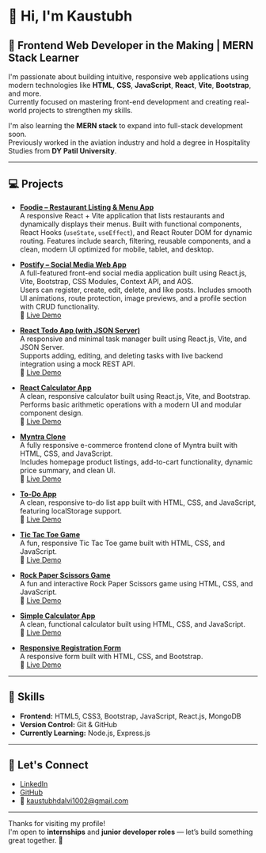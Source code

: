 # 👋 Hi, I'm Kaustubh

## 🚀 Frontend Web Developer in the Making | MERN Stack Learner

I'm passionate about building intuitive, responsive web applications using modern technologies like **HTML**, **CSS**, **JavaScript**, **React**, **Vite**, **Bootstrap**, and more.  
Currently focused on mastering front-end development and creating real-world projects to strengthen my skills.

I'm also learning the **MERN stack** to expand into full-stack development soon.  
Previously worked in the aviation industry and hold a degree in Hospitality Studies from **DY Patil University**.

---

## 💻 Projects

- [**Foodie – Restaurant Listing & Menu App**](https://github.com/Kaustubh-Dalvi1001/foodie-react-vite-app)  
A responsive React + Vite application that lists restaurants and dynamically displays their menus. Built with functional components, React Hooks (`useState`, `useEffect`), and React Router DOM for dynamic routing. Features include search, filtering, reusable components, and a clean, modern UI optimized for mobile, tablet, and desktop.

- [**Postify – Social Media Web App**](https://github.com/Kaustubh-Dalvi1001/Postify-Frontend-Social-Media-Web-App-React-Vite-MockAPI-.git)  
A full-featured front-end social media application built using React.js, Vite, Bootstrap, CSS Modules, Context API, and AOS.  
Users can register, create, edit, delete, and like posts. Includes smooth UI animations, route protection, image previews, and a profile section with CRUD functionality.  
🔗 [Live Demo](https://kaustubh-dalvi1001.github.io/Postify-Frontend-Social-Media-Web-App-React-Vite-MockAPI-/)

- [**React Todo App (with JSON Server)**](https://github.com/Kaustubh-Dalvi1001/React-Todo-App-jsonserver)  
  A responsive and minimal task manager built using React.js, Vite, and JSON Server.  
  Supports adding, editing, and deleting tasks with live backend integration using a mock REST API.  
  🔗 [Live Demo](https://kaustubh-dalvi1001.github.io/React-Todo-App-jsonserver/)

- [**React Calculator App**](https://github.com/Kaustubh-Dalvi1001/React-Calculator-App)  
  A clean, responsive calculator built using React.js, Vite, and Bootstrap.  
  Performs basic arithmetic operations with a modern UI and modular component design.  
  🔗 [Live Demo](https://kaustubh-dalvi1001.github.io/React-Calculator-App/)

- [**Myntra Clone**](https://github.com/Kaustubh-Dalvi1001/Myntra-Clone-Frontend.git)  
  A fully responsive e-commerce frontend clone of Myntra built with HTML, CSS, and JavaScript.  
  Includes homepage product listings, add-to-cart functionality, dynamic price summary, and clean UI.  
  🔗 [Live Demo](https://kaustubh-dalvi1001.github.io/Myntra-Clone-Frontend/)

- [**To-Do App**](https://github.com/Kaustubh-Dalvi1001/To-Do-App-JavaScript.git)  
  A clean, responsive to-do list app built with HTML, CSS, and JavaScript, featuring localStorage support.  
  🔗 [Live Demo](https://kaustubh-dalvi1001.github.io/To-Do-App-JavaScript/)

- [**Tic Tac Toe Game**](https://github.com/Kaustubh-Dalvi1001/Tic-Tac-Toe-Game.git)  
  A fun, responsive Tic Tac Toe game built with HTML, CSS, and JavaScript.  
  🔗 [Live Demo](https://kaustubh-dalvi1001.github.io/Tic-Tac-Toe-Game/)

- [**Rock Paper Scissors Game**](https://github.com/Kaustubh-Dalvi1001/Rock-Paper-Scissors-Game-JS)  
  A fun and interactive Rock Paper Scissors game using HTML, CSS, and JavaScript.  
  🔗 [Live Demo](https://kaustubh-dalvi1001.github.io/Rock-Paper-Scissors-Game-JS/)

- [**Simple Calculator App**](https://github.com/Kaustubh-Dalvi1001/Simple-JavaScript-Calculator)  
  A clean, functional calculator built using HTML, CSS, and JavaScript.  
  🔗 [Live Demo](https://kaustubh-dalvi1001.github.io/Simple-JavaScript-Calculator/)

- [**Responsive Registration Form**](https://github.com/Kaustubh-Dalvi1001/Responsive-Registration-Form-HTML-CSS-Bootstrap)  
  A responsive form built with HTML, CSS, and Bootstrap.  
  🔗 [Live Demo](https://kaustubh-dalvi1001.github.io/Responsive-Registration-Form-HTML-CSS-Bootstrap/)

---

## 🧠 Skills

- **Frontend:** HTML5, CSS3, Bootstrap, JavaScript, React.js, MongoDB  
- **Version Control:** Git & GitHub  
- **Currently Learning:** Node.js, Express.js

---

## 🤝 Let's Connect

- [LinkedIn](https://www.linkedin.com/in/kaustubh-dalvi-0431662a8)  
- [GitHub](https://github.com/Kaustubh-Dalvi1001)  
- 📧 kaustubhdalvi1002@gmail.com

---

Thanks for visiting my profile!  
I'm open to **internships** and **junior developer roles** — let’s build something great together. 🚀
